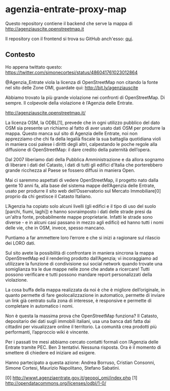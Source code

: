agenzia-entrate-proxy-map
=========================

Questo repository contiene il backend che serve la mappa di
http://agenziauscite.openstreetmap.it

Il repository con il frontend si trova su GitHub anch'esso:
[qui](https://github.com/osmItalia/agenziauscite.openstreetmap.it).

Contesto
-------------------------
Ho appena twittato questo:
https://twitter.com/simonecortesi/status/486041761023012864

@Agenzia_Entrate viola la licenza di OpenStreetMap non citando la
fonte nel sito delle Zone OMI, guardate qui:
http://bit.ly/agenziauscite

Abbiamo trovato la più grande violazione nei confronti di
OpenStreetMap. Di sempre. Il colpevole della violazione è l’Agenzia
delle Entrate.

http://agenziauscite.openstreetmap.it/

La licenza OSM, la ODBL[1], prevede che in ogni utilizzo pubblico del
dato OSM sia presente un richiamo al fatto di aver usato dati OSM per
produrre la mappa. Questo manca sul sito di Agenzia delle Entrate, noi
non apprezziamo che chi fa della legalià fiscale la sua battaglia
quotidiana violi in maniera così palese i diritti degli altri,
calpestando le poche regole alla diffusione di OpenStreetMap: il dare
credito della paternità dell’opera.

Dal 2007 liberiamo dati della Pubblica Amministrazione e da allora
sognamo di liberare i dati del Catasto, i dati di tutti gli edifici
d’Italia che porterebbero grande ricchezza al Paese se fossero diffusi
in maniera Open.

Mai ci saremmo aspettati di vedere OpenStreetMap, il progetto nato
dalla gente 10 anni fa, alla base del sistema mappe dell’Agenzia delle
Entrate, usato per produrre il sito web dell’Osservatorio sul Mercato
Immobiliare[0] proprio da chi gestisce il Catasto Italiano.

L’Agenzia ha copiato solo alcuni livelli (gli edifici e il tipo di uso
del suolo [parchi, fiumi, laghi]) e hanno sovraimposto i dati delle
strade presi da un'altra fonte, probabilmente mappe proprietarie.
Infatti le strade sono diverse - e in alcuni casi passano in mezzo
agli edifici) ed hanno tutti i nomi delle vie, che in OSM, invece,
spesso mancano.

Puntiamo a far ammettere loro l’errore e che si inizi a ragionare sul
rilascio dei LORO dati.

Sul sito avete la possibilità di confrontare in maniera sincrona la
mappa OpenStreetMap ed il rendering prodotto dall’Agenzia; vi
incoraggiamo ad utilizzare la funzione di condivisione sui social
network quando trovate una somiglianza tra le due mappe nelle zone che
andate a ricercare! Tutti possono verificare e tutti possono mandare
report personalizzati della violazione.

La cosa buffa della mappa realizzata da noi è che è migliore
dell’originale, in quanto permette di fare geolocalizzazione in
automatico, permette di inviare un link già centrato sulla zona di
interesse, è responsive e permette di completare in automatico i nomi.

Non è questa la massima prova che OpenStreetMap funziona? Il Catasto,
depositario dei dati sugli immobili italiani, usa una banca dati fatta
dai cittadini per visualizzare online il territorio. La comunità crea
prodotti più performanti, l’approccio wiki è vincente.

Per i passati tre mesi abbiamo cercato contatti formali con l’Agenzia
delle Entrate tramite PEC. Ben 3 tentativi. Nessuna risposta. Ora è il
momento di smettere di chiedere ed iniziare ad esigere.

Hanno partecipato a questa azione: Andrea Borruso, Cristian Consonni,
Simone Cortesi, Maurizio Napolitano, Stefano Sabatini.

[0] http://wwwt.agenziaentrate.gov.it/geopoi_omi/index.php
[1] http://opendatacommons.org/licenses/odbl/1-0/

